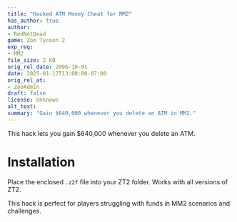 ```yaml
---
title: "Hacked ATM Money Cheat for MM2"
has_author: true
author: 
- RedNotDead
game: Zoo Tycoon 2
exp_req: 
- MM2
file_size: 2 KB
orig_rel_date: 2006-10-01
date: 2025-01-17T13:00:00-07:00
orig_rel_at: 
- ZooAdmin
draft: false
license: Unknown
alt_text: 
summary: "Gain $640,000 whenever you delete an ATM in MM2."
---
```

This hack lets you gain $640,000 whenever you delete an ATM.  

# Installation
Place the enclosed `.z2f` file into your ZT2 folder. Works with all versions of ZT2.  

This hack is perfect for players struggling with funds in MM2 scenarios and challenges.
